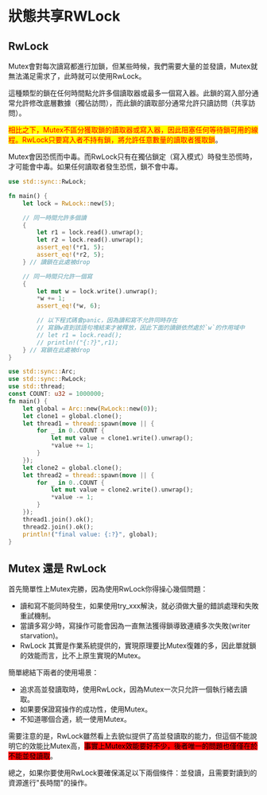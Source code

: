 # 狀態共享RWLock

## RwLock

Mutex會對每次讀寫都進行加鎖，但某些時候，我們需要大量的並發讀，Mutex就無法滿足需求了，此時就可以使用RwLock。

這種類型的鎖在任何時間點允許多個讀取器或最多一個寫入器。此鎖的寫入部分通常允許修改底層數據（獨佔訪問），而此鎖的讀取部分通常允許只讀訪問（共享訪問）。

<mark style="color:red;">相比之下，Mutex不區分獲取鎖的讀取器或寫入器，因此阻塞任何等待鎖可用的線程。RwLock只要寫入者不持有鎖，將允許任意數量的讀取者獲取鎖</mark>。

Mutex會因恐慌而中毒。而RwLock只有在獨佔鎖定（寫入模式）時發生恐慌時，才可能會中毒。如果任何讀取者發生恐慌，鎖不會中毒。

```rust
use std::sync::RwLock;

fn main() {
    let lock = RwLock::new(5);

    // 同一時間允許多個讀
    {
        let r1 = lock.read().unwrap();
        let r2 = lock.read().unwrap();
        assert_eq!(*r1, 5);
        assert_eq!(*r2, 5);
    } // 讀鎖在此處被drop

    // 同一時間只允許一個寫
    {
        let mut w = lock.write().unwrap();
        *w += 1;
        assert_eq!(*w, 6);

        // 以下程式碼會panic，因為讀和寫不允許同時存在
        // 寫鎖w直到該語句塊結束才被釋放，因此下面的讀鎖依然處於`w`的作用域中
        // let r1 = lock.read();
        // println!("{:?}",r1);
    } // 寫鎖在此處被drop
}
```

```rust
use std::sync::Arc;
use std::sync::RwLock;
use std::thread;
const COUNT: u32 = 1000000;
fn main() {
    let global = Arc::new(RwLock::new(0));
    let clone1 = global.clone();
    let thread1 = thread::spawn(move || {
        for _ in 0..COUNT {
            let mut value = clone1.write().unwrap();
            *value += 1;
        }
    });
    let clone2 = global.clone();
    let thread2 = thread::spawn(move || {
        for _ in 0..COUNT {
            let mut value = clone2.write().unwrap();
            *value -= 1;
        }
    });
    thread1.join().ok();
    thread2.join().ok();
    println!("final value: {:?}", global);
}
```

## Mutex 還是 RwLock

首先簡單性上Mutex完勝，因為使用RwLock你得操心幾個問題：

* 讀和寫不能同時發生，如果使用try\_xxx解決，就必須做大量的錯誤處理和失敗重試機制。
* 當讀多寫少時，寫操作可能會因為一直無法獲得鎖導致連續多次失敗(writer starvation)。
* RwLock 其實是作業系統提供的，實現原理要比Mutex復雜的多，因此單就鎖的效能而言，比不上原生實現的Mutex。

簡單總結下兩者的使用場景：

* 追求高並發讀取時，使用RwLock，因為Mutex一次只允許一個執行緒去讀取。
* 如果要保證寫操作的成功性，使用Mutex。
* 不知道哪個合適，統一使用Mutex。

需要注意的是，RwLock雖然看上去貌似提供了高並發讀取的能力，但這個不能說明它的效能比Mutex高，<mark style="background-color:red;">事實上Mutex效能要好不少，後者唯一的問題也僅僅在於不能並發讀取</mark>。

總之，如果你要使用RwLock要確保滿足以下兩個條件：並發讀，且需要對讀到的資源進行"長時間"的操作。

